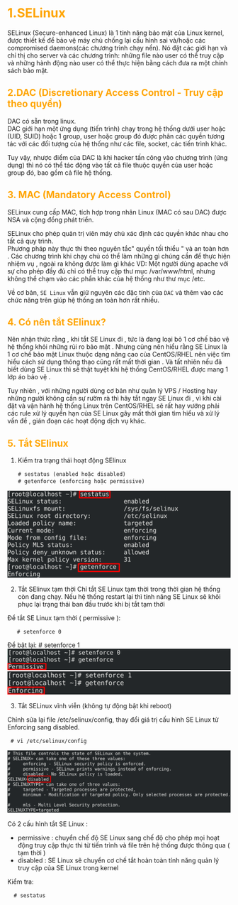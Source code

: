<h1 style="color:orange">1.SELinux</h1>
SELinux (Secure-enhanced Linux) là 1 tính năng bảo mật của Linux kernel, được thiết kế để bảo vệ máy chủ chống lại cấu hình sai và/hoặc các compromised daemons(các chương trình chạy nền). Nó đặt các giới hạn và chỉ thị cho server và các chương trình: những file nào user có thể truy cập và những hành động nào user có thể thực hiện bằng cách đưa ra một chính sách bảo mật.
<h2 style="color:orange">2.DAC (Discretionary Access Control - Truy cập theo quyền)</h2>
DAC có sẵn trong linux.<br>
DAC giới hạn một ứng dụng (tiến trình) chạy trong hệ thống dưới user hoặc (UID, SUID) hoặc 1 group, user hoặc group đó được phân các quyền tương tác với các đối tượng của hệ thống như các file, socket, các tiến trình khác.

Tuy vậy, nhược điểm của DAC là khi hacker tấn công vào chương trình (ứng dụng) thì nó có thể  tác động vào tất cả file thuộc quyền của user hoặc group đó, bao gồm cả file hệ thống.
<h2 style="color:orange">3. MAC (Mandatory Access Control)</h2>
SELinux cung cấp MAC, tích hợp trong nhân Linux (MAC có sau DAC) được NSA và cộng đồng phát triển.

SELinux cho phép quản trị viên máy chủ xác định các quyền khác nhau cho tất cả quy trình.<br>
Phương pháp này thực thi theo nguyên tắc" quyền tối thiểu " và an toàn hơn . Các chương trình khi chạy chủ có thể làm những gì chúng cần để thực hiện nhiệm vụ , ngoài ra không được làm gì khác
VD: Một người dùng apache với sự cho phép đầy đủ chỉ có thể truy cập thư mục /var/www/html, nhưng không thể chạm vào các phần khác của hệ thống như thư mục /etc.

Về cơ bản, `SE Linux` vẫn giữ nguyên các đặc tính của `DAC` và thêm vào các chức năng trên giúp hệ thống an toàn hơn rất nhiều.
<h2 style="color:orange">4. Có nên tắt SElinux?</h2>
Nên nhận thức rằng , khi tắt SE Linux đi , tức là đang loại bỏ 1 cơ chế bảo vệ hệ thống khỏi những rủi ro bảo mật . Nhưng cũng nên hiểu rằng SE Linux là 1 cơ chế bảo mật Linux thuộc dạng nâng cao của CentOS/RHEL nên việc tìm hiểu cách sử dụng thông thạo cũng rất mất thời gian . Và tất nhiên nếu đã biết dùng SE Linux thì sẽ thật tuyệt khi hệ thống CentOS/RHEL được mang 1 lớp áo bảo vệ .

Tuy nhiên , với những người dùng cơ bản như quản lý VPS / Hosting hay những người không cần sự rườm rà thì hãy tắt ngay SE Linux đi , vì khi cài đặt và vận hành hệ thống Linux trên CentOS/RHEL sẽ rất hay vướng phải các rule xử lý quyền hạn của SE Linux gây mất thời gian tìm hiểu và xử lý vấn đề , gián đoạn các hoạt động dịch vụ khác.
<h2 style="color:orange">5. Tắt SElinux</h2>

1. Kiểm tra trạng thái hoạt động SElinux

       # sestatus (enabled hoặc disabled)
       # getenforce (enforcing hoặc permissive)
![selinux1](../img/selinux1.png)

2. Tắt SElinux tạm thời
Chỉ tắt SE Linux tạm thời trong thời gian hệ thống còn đang chạy. Nếu hệ thống restart lại thì tính năng SE Linux sẽ khôi phục lại trạng thái ban đầu trước khi bị tắt tạm thời

Để tắt SE Linux tạm thời ( permissive ):

       # setenforce 0
Để bật lại: 
       # setenforce 1
![selinux2](../img/selinux2.png)
![selinux3](../img/selinux3.png)

3. Tắt SELinux vĩnh viễn (không tự động bật khi reboot)

Chỉnh sửa lại file /etc/selinux/config, thay đổi giá trị cấu hình SE Linux từ Enforcing sang disabled.
 
     # vi /etc/selinux/config
![selinux4](../img/selinux4.png)

Có 2 cấu hình tắt SE Linux :
- permissive : chuyển chế độ SE Linux sang chế độ cho phép mọi hoạt động truy cập thực thi từ tiến trình và file trên hệ thống được thông qua ( tạm thời )
- disabled : SE Linux sẽ chuyển cơ chế tắt hoàn toàn tính năng quản lý truy cập của SE Linux trong kernel

Kiểm tra:
     
      # sestatus